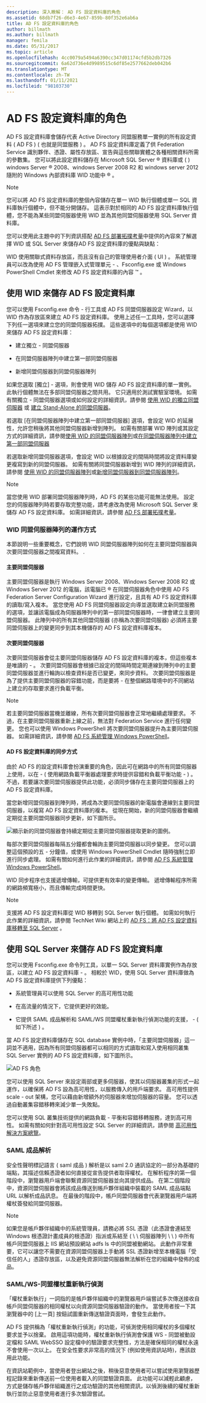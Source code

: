 ```yaml
---
description: 深入瞭解： AD FS 設定資料庫的角色
ms.assetid: 68db7f26-d6e3-4e67-859b-80f352e6ab6a
title: AD FS 設定資料庫的角色
author: billmath
ms.author: billmath
manager: femila
ms.date: 05/31/2017
ms.topic: article
ms.openlocfilehash: 4cc0079a5494a6390cc347d01174cfd5b2db7326
ms.sourcegitcommit: 6a62d736e4d9989515c6df85e2577662deb042b6
ms.translationtype: MT
ms.contentlocale: zh-TW
ms.lasthandoff: 01/11/2021
ms.locfileid: "98103730"
---
```

# <a name="the-role-of-the-ad-fs-configuration-database"></a>AD FS 設定資料庫的角色

AD FS 設定資料庫會儲存代表 Active Directory 同盟服務單一實例的所有設定資料 \( AD FS \) \( 也就是同盟服務 \) 。 AD FS 設定資料庫定義了供 Federation Service 識別夥伴、憑證、屬性存放區、宣告與這些關聯實體之各種相關資料所需的參數集。 您可以將此設定資料儲存在 Microsoft SQL Server &reg; 資料庫或 \( \) windows Server &reg; 2008、windows Server 2008 R2 和 windows server 2012 隨附的 Windows 內部資料庫 WID 功能中 &reg; 。

> [!NOTE]
> 您可以將 AD FS 設定資料庫的整個內容儲存在單一 WID 執行個體或單一 SQL 資料庫執行個體中，但不能分開儲存。 這表示對於相同的 AD FS 設定資料庫執行個體，您不能為某些同盟伺服器使用 WID 並為其他同盟伺服器使用 SQL Server 資料庫。

您可以使用此主題中的下列資訊搭配  [AD FS 部署拓撲考量](/previous-versions/windows/it-pro/windows-server-2012-R2-and-2012/gg982489(v=ws.11))中提供的內容來了解選擇 WID 或 SQL Server 來儲存AD FS 設定資料庫的優點與缺點：

WID 使用關聯式資料存放區，而且沒有自己的管理使用者介面 \( UI \) 。 系統管理員可以改為使用 AD FS 管理嵌入式管理單元 \- 、Fsconfig.exe 或 Windows PowerShell Cmdlet 來修改 AD FS 設定資料庫的內容 &trade; 。

## <a name="using-wid-to-store-the-ad-fs-configuration-database"></a>使用 WID 來儲存 AD FS 設定資料庫
您可以使用 Fsconfig.exe 命令 \- 行工具或 AD FS 同盟伺服器設定 Wizard，以 WID 作為存放區來建立 AD FS 設定資料庫。 使用上述任一工具時，您可以選擇下列任一選項來建立您的同盟伺服器拓撲。 這些選項中的每個選項都是使用 WID 來儲存 AD FS 設定資料庫：

-   建立獨立 \- 同盟伺服器

-   在同盟伺服器陣列中建立第一部同盟伺服器

-   新增同盟伺服器到同盟伺服器陣列

如果您選取 [獨立] \- 選項，則會使用 WID 儲存 AD FS 設定資料庫的單一實例。 此執行個體無法在多部同盟伺服器之間共用。 它只適用於測試實驗室環境。 如需有關獨立 \- 同盟伺服器選項或如何設定的詳細資訊，請參閱 [使用 WID 的獨立同盟伺服器](/previous-versions/windows/it-pro/windows-server-2012-R2-and-2012/gg982486(v=ws.11)) 或 [建立 Stand-Alone 的同盟伺服器](/previous-versions/windows/it-pro/windows-server-2012-R2-and-2012/ee913579(v=ws.11))。

若選取 [在同盟伺服器陣列中建立第一部同盟伺服器] 選項，會設定 WID 的延展性，允許您稍後將其他同盟伺服器新增到陣列。 如需有關部署 WID 陣列或其設定方式的詳細資訊，請參閱[使用 WID 的同盟伺服器陣列](/previous-versions/windows/it-pro/windows-server-2012-R2-and-2012/gg982492(v=ws.11))或[在同盟伺服器陣列中建立第一部同盟伺服器](/previous-versions/windows/it-pro/windows-server-2012-R2-and-2012/dd807070(v=ws.11))

若選取新增同盟伺服器選項，會設定 WID 以根據設定的間隔時間將設定資料庫變更複寫到新的同盟伺服器。 如需有關將同盟伺服器新增到 WID 陣列的詳細資訊，請參閱 [使用 WID 的同盟伺服器陣列](/previous-versions/windows/it-pro/windows-server-2012-R2-and-2012/gg982492(v=ws.11))或[新增同盟伺服器到同盟伺服器陣列](/previous-versions/windows/it-pro/windows-server-2012-R2-and-2012/ee913575(v=ws.11))。

> [!NOTE]
> 當您使用 WID 部署同盟伺服器陣列時，AD FS 的某些功能可能無法使用。 設定您的伺服器陣列時若要存取完整功能，請考慮改為使用 Microsoft SQL Server 來儲存 AD FS 設定資料庫。 如需詳細資訊，請參閱 [AD FS 部署拓撲考量](/previous-versions/windows/it-pro/windows-server-2012-R2-and-2012/gg982489(v=ws.11))。

### <a name="how-a-wid-federation-server-farm-works"></a>WID 同盟伺服器陣列的運作方式
本節說明一些重要概念，它們說明 WID 同盟伺服器陣列如何在主要同盟伺服器與次要同盟伺服器之間複寫資料。 .

#### <a name="primary-federation-server"></a>主要同盟伺服器
主要同盟伺服器是執行 Windows Server 2008、Windows Server 2008 R2 或 Windows Server 2012 的電腦，該電腦已 &reg; 在同盟伺服器角色中使用 AD FS Federation Server Configuration Wizard 進行設定，且具有 AD FS 設定資料庫的讀取/寫入複本。 當您使用 AD FS 同盟伺服器設定向導並選取建立新同盟服務的選項，並讓該電腦成為伺服器陣列中的第一部同盟伺服器時，一律會建立主要同盟伺服器。 此陣列中的所有其他同盟伺服器 (亦稱為次要同盟伺服器) 必須將主要同盟伺服器上的變更同步到其本機儲存的 AD FS 設定資料庫複本。

#### <a name="secondary-federation-servers"></a>次要同盟伺服器
次要同盟伺服器會從主要同盟伺服器儲存 AD FS 設定資料庫的複本，但這些複本是唯讀的 \- 。 次要同盟伺服器會根據已設定的間隔時間定期連線到陣列中的主要同盟伺服器並進行輪詢以檢查資料是否已變更，來同步資料。 次要同盟伺服器是為了提供主要同盟伺服器的容錯功能，而是要將 \- 在整個網路環境中的不同網站上建立的存取要求進行負載平衡。

> [!NOTE]
> 若主要同盟伺服器當機並離線，所有次要同盟伺服器會正常地繼續處理要求。 不過，在主要同盟伺服器重新上線之前，無法對 Federation Service 進行任何變更。 您也可以使用 Windows PowerShell 將次要同盟伺服器提升為主要同盟伺服器。 如需詳細資訊，請參閱 [AD FS 系統管理 Windows PowerShell](https://go.microsoft.com/fwlink/?LinkID=179634)。

#### <a name="how-the-ad-fs-configuration-database-is-synchronized"></a>AD FS 設定資料庫的同步方式
由於 AD FS 的設定資料庫會扮演重要的角色，因此可在網路中的所有同盟伺服器上使用，以在 \- \( 使用網路負載平衡器處理要求時提供容錯和負載平衡功能 \- \) 。 不過，若要讓次要同盟伺服器提供此功能，必須同步儲存在主要同盟伺服器上的 AD FS 設定資料庫。

當您新增同盟伺服器到陣列時，將成為次要同盟伺服器的新電腦會連線到主要同盟伺服器，以複寫 AD FS 設定資料庫的複本。 從現在開始，新的同盟伺服器會繼續定期從主要同盟伺服器同步更新，如下圖所示。

![顯示新的同盟伺服器會持續定期從主要同盟伺服器提取更新的圖例。](media/adfs2_WID.png)

每部次要同盟伺服器每隔五分鐘都會輪詢主要同盟伺服器以同步變更。 您可以調整這個預設的五 \- 分鐘值，或使用 Windows PowerShell Cmdlet 隨時強制立即進行同步處理。 如需有關如何進行此作業的詳細資訊，請參閱 [AD FS 系統管理 Windows PowerShell](https://go.microsoft.com/fwlink/?LinkID=179634)。

WID 同步程序也支援遞增傳輸，可提供更有效率的變更傳輸。 遞增傳輸程序所需的網路頻寬極小，而且傳輸完成時間更快。

> [!NOTE]
> 支援將 AD FS 設定資料庫從 WID 移轉到 SQL Server 執行個體。 如需如何執行此作業的詳細資訊，請參閱 TechNet Wiki 網站上的 [AD FS：將 AD FS 設定資料庫移轉至 SQL Server](https://go.microsoft.com/fwlink/?LinkId=192232) 。

## <a name="using-sql-server-to-store-the-ad-fs-configuration-database"></a>使用 SQL Server 來儲存 AD FS 設定資料庫
您可以使用 Fsconfig.exe 命令列工具，以單一 SQL Server 資料庫實例作為存放區，以建立 AD FS 設定資料庫 \- 。 相較於 WID，使用 SQL Server 資料庫做為 AD FS 設定資料庫提供下列優點：

-   系統管理員可以使用 SQL Server 的高可用性功能

-   在高流量的情況下，它提供更好的效能。

-   它提供 SAML 成品解析和 SAML/WS 同盟權杖重新執行偵測功能的支援， \- \( 如下所述 \) 。

當 AD FS 設定資料庫儲存在 SQL database 實例中時，「主要同盟伺服器」這一詞並不適用，因為所有同盟伺服器都可以相同的方式讀取和寫入使用相同叢集 SQL Server 實例的 AD FS 設定資料庫，如下圖所示。

![AD FS 角色](media/adfs2_SQL.png)

您可以使用 SQL Server 來設定兩部或更多伺服器，使其以伺服器叢集的形式一起運作，以確保將 AD FS 設為高可用性，以服務傳入的用戶端要求。 高可用性提供 scale \- out 架構，您可以藉由新增額外的伺服器來增加伺服器的容量。 您可以透過自動叢集容錯移轉來減少單一失敗點。

您可以使用 SQL 叢集技術提供的網路負載 \- 平衡和容錯移轉服務，達到高可用性。 如需有關如何針對高可用性設定 SQL Server 的詳細資訊，請參閱 [高可用性解決方案總覽](https://go.microsoft.com/fwlink/?LinkId=179853)。

### <a name="saml-artifact-resolution"></a>SAML 成品解析
安全性聲明標記語言 \( saml 成品 \) 解析是以 saml 2.0 通訊協定的一部分為基礎的端點，其描述信賴憑證者如何直接從宣告提供者取得權杖。 在解析程序的第一個階段中，瀏覽器用戶端會聯繫資源同盟伺服器並向其提供成品。 在第二個階段中，資源同盟伺服器會將該成品傳送到帳戶夥伴組織中裝載的 SAML 成品端點 URL 以解析成品訊息。 在最後的階段中，帳戶同盟伺服器會代表瀏覽器用戶端將權杖簽發給同盟伺服器。

> [!NOTE]
> 如果您是帳戶夥伴組織中的系統管理員，請務必將 SSL 憑證（此憑證會連結至 Windows 根憑證計畫成員的根憑證）指派或系結至 \( <ComputerName> \\ \\ 伺服器陣列 \\ \\ \) 中所有帳戶同盟伺服器上 IIS 網站預設網站 adfs ls 中的同盟被動網站。 此動作非常重要，它可以讓您不需要在資源同盟伺服器上手動將 SSL 憑證新增至本機電腦「受信任的人」憑證存放區，以及避免資源同盟伺服器無法解析在您的組織中發佈的成品。

### <a name="samlws---federation-token-replay-detection"></a>SAML/WS-同盟權杖重新執行偵測
「權杖重新執行」一詞指的是帳戶夥伴組織中的瀏覽器用戶端嘗試多次傳送接收自帳戶同盟伺服器的相同權杖以向資源同盟伺服器驗證的動作。  當使用者按一下其瀏覽器中的 [上一頁] 按鈕試圖重新傳送驗證頁面時，會發生此動作。

AD FS 提供稱為「權杖重新執行偵測」的功能，可偵測使用相同權杖的多個權杖要求並予以捨棄。 啟用這項功能時，權杖重新執行偵測會保護 WS \- 同盟被動設定檔和 SAML WebSSO 設定檔中的驗證要求完整性，方法是確保相同的權杖永遠不會使用一次以上。 在安全性要求非常高的情況下 (例如使用資訊站時)，應該啟用此功能。

在資訊站範例中，當使用者登出網站之後，稍後惡意使用者可以嘗試使用瀏覽器歷程記錄來重新傳送前一位使用者載入的同盟驗證頁面。 此功能可以減輕此顧慮，方式是儲存帳戶夥伴組織進行之成功驗證的其他相關資訊，以偵測後續的權杖重新執行並防止惡意使用者進行多次驗證嘗試。
